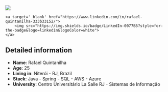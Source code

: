 <div>
    <a target='_blank' href="https://twitter.com/rafael_cmr">
        <img src="https://img.shields.io/badge/Twitter-1DA1F2?style=for-the-badge&logo=twitter&logoColor=white">
    </a>
   
    <a target='_blank' href="https://www.linkedin.com/in/rafael-quintanilha-333b33152/">
        <img src="https://img.shields.io/badge/LinkedIn-0077B5?style=for-the-badge&logo=linkedin&logoColor=white">
    </a>
</div>


## Detailed information

* **Name**: Rafael Quintanilha
* **Age**: 25
* **Living in**: Niterói - RJ, Brazil
* **Stack**: Java - Spring - SQL - AWS - Azure
* **University**: Centro Universitário La Salle RJ - Sistemas de Informação
